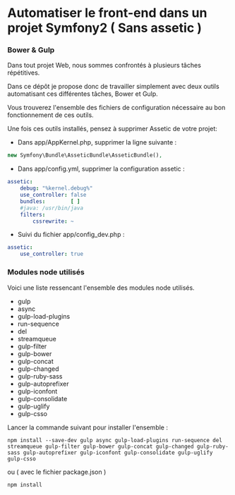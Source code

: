 # Automatiser le front-end dans un projet Symfony2 ( Sans assetic )

### Bower & Gulp
Dans tout projet Web, nous sommes confrontés à plusieurs tâches répétitives.

Dans ce dépôt je propose donc de travailler simplement avec deux outils automatisant ces différentes tâches, Bower et Gulp.

Vous trouverez l'ensemble des fichiers de configuration nécessaire au bon fonctionnement de ces outils.

Une fois ces outils installés, pensez à supprimer Assetic de votre projet:

* Dans app/AppKernel.php, supprimer la ligne suivante :
```php
new Symfony\Bundle\AsseticBundle\AsseticBundle(),
```

* Dans app/config.yml, supprimer la configuration assetic :
```yaml
assetic:
    debug: "%kernel.debug%"
    use_controller: false
    bundles:        [ ]
    #java: /usr/bin/java
    filters:
        cssrewrite: ~
```

* Suivi du fichier app/config_dev.php :
```yaml
assetic:
    use_controller: true
```

### Modules node utilisés

Voici une liste ressencant l'ensemble des modules node utilisés.

* gulp 
* async
* gulp-load-plugins
* run-sequence
* del
* streamqueue
* gulp-filter
* gulp-bower
* gulp-concat
* gulp-changed
* gulp-ruby-sass
* gulp-autoprefixer
* gulp-iconfont
* gulp-consolidate
* gulp-uglify
* gulp-csso

Lancer la commande suivant pour installer l'ensemble :
```
npm install --save-dev gulp async gulp-load-plugins run-sequence del streamqueue gulp-filter gulp-bower gulp-concat gulp-changed gulp-ruby-sass gulp-autoprefixer gulp-iconfont gulp-consolidate gulp-uglify gulp-csso
```

ou ( avec le fichier package.json )

```
npm install
```
